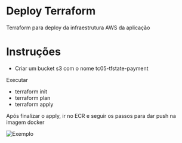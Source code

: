 # Deploy Terraform

Terraform para deploy da infraestrutura AWS da aplicação

# Instruções 

- Criar um bucket s3 com o nome tc05-tfstate-payment

Executar 

- terraform init
- terraform plan
- terraform apply

Após finalizar o apply, ir no ECR e seguir os passos para dar push na imagem docker

![Exemplo](https://p.ipic.vip/cfuz7w.png)